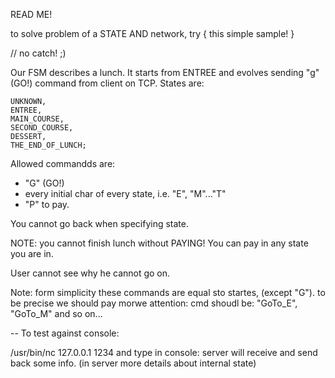 READ ME!

to solve problem of a STATE AND network, try {
    this simple sample!
}

// no catch! ;)


Our FSM describes a lunch.
It starts from ENTREE and evolves sending "g" (GO!) command from client on TCP.
States are:

    UNKNOWN,
    ENTREE,
    MAIN_COURSE,
    SECOND_COURSE,
    DESSERT,
    THE_END_OF_LUNCH;

Allowed commandds are:

- "G" (GO!)
- every initial char of every state, i.e. "E", "M"..."T"
- "P" to pay.

You cannot go back when specifying state.

NOTE: you cannot finish lunch without PAYING!
You can pay in any state you are in.

User cannot see why he cannot go on.

Note: form simplicity these commands are equal sto startes, (except "G").
to be precise we should pay morwe attention: cmd shoudl be:
"GoTo_E", "GoTo_M" and so on...


--
To test against console:

/usr/bin/nc 127.0.0.1 1234
and type in console: server will receive and send back some info. 
(in server more details about internal state)


